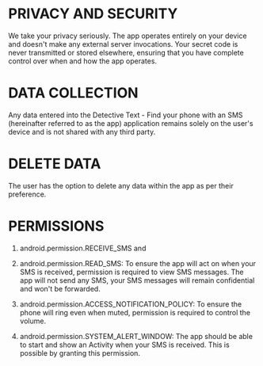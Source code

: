 # PRIVACY AND SECURITY
We take your privacy seriously. The app operates entirely on your device and doesn't make any external server invocations. Your secret code is never transmitted or stored elsewhere, ensuring that you have complete control over when and how the app operates.

# DATA COLLECTION
Any data entered into the Detective Text - Find your phone with an SMS (hereinafter referred to as the app) application remains solely on the user's device and is not shared with any third party.

# DELETE DATA
The user has the option to delete any data within the app as per their preference.

# PERMISSIONS
1. android.permission.RECEIVE_SMS and
2. android.permission.READ_SMS:
To ensure the app will act on when your SMS is received, permission is required to view SMS messages. The app will not send any SMS, your SMS messages will remain confidential and won't be forwarded.

3. android.permission.ACCESS_NOTIFICATION_POLICY:
To ensure the phone will ring even when muted, permission is required to control the volume.

4. android.permission.SYSTEM_ALERT_WINDOW:
The app should be able to start and show an Activity when your SMS is received. This is possible by granting this permission.